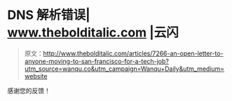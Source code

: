 # DNS 解析错误| www.thebolditalic.com |云闪

> 原文：<http://www.thebolditalic.com/articles/7266-an-open-letter-to-anyone-moving-to-san-francisco-for-a-tech-job?utm_source=wanqu.co&utm_campaign=Wanqu+Daily&utm_medium=website>

感谢您的反馈！
